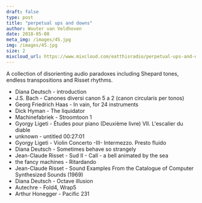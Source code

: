 ```yaml
---
draft: false
type: post
title: "perpetual ups and downs"
author: Wouter van Veldhoven
date: 2018-05-08
meta_img: /images/45.jpg
img: /images/45.jpg
size: 2
mixcloud_url: https://www.mixcloud.com/eatthisradio/perpetual-ups-and-downs/
---
```


A collection of disorienting audio paradoxes including Shepard tones, endless transpositions and Risset rhythms.

- Diana Deutsch - introduction 
- J.S. Bach - Canones diversi canon 5 a 2 (canon circularis per tonos)
- Georg Friedrich Haas - In vain, for 24 instruments
- Dick Hyman - The liquidator
- Machinefabriek - Stroomtoon 1 
- Gyorgy Ligeti - Études pour piano (Deuxième livre) VII. L'escalier du diable
- unknown - untitled 00:27:01
- Gyorgy Ligeti - Violin Concerto -III- Intermezzo. Presto fluido 
- Diana Deutsch - Sometimes behave so strangely 
- Jean-Claude Risset - Sud II - Call - a bell animated by the sea 
- the fancy machines - Ritardando 
- Jean-Claude Risset - Sound Examples From the Catalogue of Computer Synthesized Sounds (1969) 
- Diana Deutsch - Octave illusion 
- Autechre - Fold4, Wrap5
- Arthur Honegger - Pacific 231
